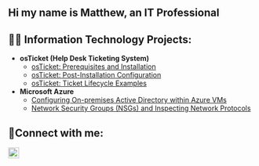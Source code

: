 ## Hi my name is Matthew, an IT Professional 

<h2>👨‍💻 Information Technology Projects:</h2>

- <b>osTicket (Help Desk Ticketing System)</b>
  - [osTicket: Prerequisites and Installation](https://github.com/meshbaugh83/osticket-prereqs)
  - [osTicket: Post-Installation Configuration](https://github.com/meshbaugh83/post-install-config)
  - [osTicket: Ticket Lifecycle Examples](https://github.com/meshbaugh83/ticket-lifecycle)
- <b>Microsoft Azure</b>
  - [Configuring On-premises Active Directory within Azure VMs](https://github.com/meshbaugh83/configure-ad)
  - [Network Security Groups (NSGs) and Inspecting Network Protocols](https://github.com/meshbaugh83/azure-network-protocols)

<h2>🤳Connect with me:</h2>

[<img align="left" alt="Josh | LinkedIn" width="22px" src="https://cdn.jsdelivr.net/npm/simple-icons@v3/icons/linkedin.svg" />][linkedin]

[linkedin]: https://www.linkedin.com/in/matthew-eshbaugh/

